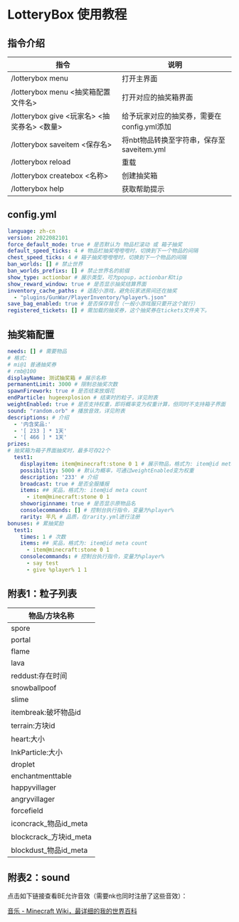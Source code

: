 # LotteryBox 使用教程

## 指令介绍

| 指令                                 | 说明                                                |
|------------------------------------|-----------------------------------------------------|
| /lotterybox menu                   | 打开主界面                                          |
| /lotterybox menu <抽奖箱配置文件名>        | 打开对应的抽奖箱界面                                |
| /lotterybox give <玩家名> <抽奖券名> <数量> | 给予玩家对应的抽奖券，需要在config.yml添加          |
| /lotterybox saveitem <保存名>         | 将nbt物品转换至字符串，保存至saveitem.yml           |
| /lotterybox reload                 | 重载                                                |
| /lotterybox createbox <名称>         | 创建抽奖箱                                          |
| /lotterybox help                   | 获取帮助提示                                        |

## config.yml

```yaml
language: zh-cn
version: 2022082101
force_default_mode: true # 是否默认为 物品栏滚动 或 箱子抽奖
default_speed_ticks: 4 # 物品栏抽奖噔噔噔时，切换到下一个物品的间隔
chest_speed_ticks: 4 # 箱子抽奖噔噔噔时，切换到下一个物品的间隔
ban_worlds: [] # 禁止世界
ban_worlds_prefixs: [] # 禁止世界名的前缀
show_type: actionbar # 展示类型，可为popup，actionbar和tip
show_reward_window: true # 是否显示抽奖结算界面
inventory_cache_paths: # 适配小游戏，避免玩家进房间还在抽奖
  - "plugins/GunWar/PlayerInventory/%player%.json"
save_bag_enabled: true # 是否保存背包（一般小游戏服只要开这个就行）
registered_tickets: [] # 需加载的抽奖券，这个抽奖券在tickets文件夹下。
```

## 抽奖箱配置

```yaml
needs: [] # 需要物品
# 格式:
# mi@1 普通抽奖券
# rmb@100
displayName: 测试抽奖箱 # 展示名称
permanentLimit: 3000 # 限制总抽奖次数
spawnFirework: true # 是否结束放烟花
endParticle: hugeexplosion # 结束时的粒子，详见附表
weightEnabled: true # 是否支持权重，即将概率变为权重计算，但同时不支持箱子界面
sound: "random.orb" # 播放音效，详见附表
descriptions: # 介绍
  - '内含奖品:'
  - '[ 233 ] * 1天'
  - '[ 466 ] * 1天'
prizes: 
# 抽奖箱为箱子界面抽奖时，最多可存22个
  test1:
    displayitem: item@minecraft:stone 0 1 # 展示物品，格式为: item@id meta count
    possibility: 5000 # 默认为概率，可通过weightEnabled变为权重
    description: '233' # 介绍
    broadcast: true # 是否全服播报
    items: ## 奖品，格式为: item@id meta count
      - item@minecraft:stone 0 1
    showoriginname: true # 是否显示原物品名
    consolecommands: [] # 控制台执行指令，变量为%player%
    rarity: 平凡 # 品质，在rarity.yml进行注册
bonuses: # 累抽奖励
  test1:
    times: 1 # 次数
    items: ## 奖品，格式为: item@id meta count
      - item@minecraft:stone 0 1
    consolecommands: # 控制台执行指令，变量为%player%
      - say test
      - give %player% 1 1
```

## 附表1：粒子列表

| 物品/方块名称         |
|---------------------|
| spore               |
| portal              |
| flame               |
| lava                |
| reddust:存在时间    |
| snowballpoof        |
| slime               |
| itembreak:破坏物品id|
| terrain:方块id      |
| heart:大小          |
| InkParticle:大小    |
| droplet             |
| enchantmenttable    |
| happyvillager       |
| angryvillager       |
| forcefield          |
| iconcrack_物品id_meta |
| blockcrack_方块id_meta |
| blockdust_物品id_meta |


## 附表2：sound

点击如下链接查看BE允许音效（需要nk也同时注册了这些音效）：

[音乐 - Minecraft Wiki，最详细的我的世界百科](https://minecraft.fandom.com/zh/wiki/%E9%9F%B3%E4%B9%90#%E4%B8%BB%E4%B8%96%E7%95%8C%E9%9F%B3%E4%B9%90)


